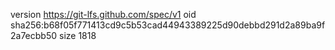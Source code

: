 version https://git-lfs.github.com/spec/v1
oid sha256:b68f05f771413cd9c5b53cad44943389225d90debbd291d2a89ba9f2a7ecbb50
size 1818
